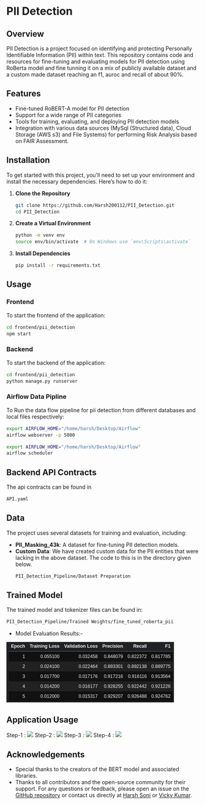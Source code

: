 # PII Detection

## Overview

PII Detection is a project focused on identifying and protecting Personally Identifiable Information (PII) within text. This repository contains code and resources for fine-tuning and evaluating models for PII detection using RoBerta model and fine tunning it on a mix of publicly available dataset and a custom made dataset reaching an f1, auroc and recall of about 90%.

## Features

- Fine-tuned RoBERT-A model for PII detection
- Support for a wide range of PII categories
- Tools for training, evaluating, and deploying PII detection models
- Integration with various data sources (MySql (Structured data), Cloud Storage (AWS s3) and File Systems) for performing Risk Analysis based on FAIR Assessment.

## Installation

To get started with this project, you'll need to set up your environment and install the necessary dependencies. Here’s how to do it:

1. **Clone the Repository**

   ```bash
   git clone https://github.com/Harsh200112/PII_Detection.git
   cd PII_Detection
   ```

2. **Create a Virtual Environment**

   ```bash
   python -m venv env
   source env/bin/activate  # On Windows use `env\Scripts\activate`
   ```

3. **Install Dependencies**

   ```bash
   pip install -r requirements.txt
   ```

## Usage

### Frontend

To start the frontend of the application:

```bash
cd frontend/pii_detection
npm start
```

### Backend

To start the backend of the application:

```bash
cd frontend/pii_detection
python manage.py runserver
```

### Airflow Data Pipline 

To Run the data flow pipeline for pii detection from different databases and local files respectively:

```bash
export AIRFLOW_HOME="/home/harsh/Desktop/Airflow"
airflow webserver -p 5000
```

```bash
export AIRFLOW_HOME="/home/harsh/Desktop/Airflow"
airflow scheduler
```

## Backend API Contracts
The api contracts can be found in 
```bash
API.yaml
```

## Data

The project uses several datasets for training and evaluation, including:

- **PII_Masking_43k**: A dataset for fine-tuning PII detection models.
- **Custom Data**: We have created custom data for the PII entities that were lacking in the above dataset. The code to this is in the directory given below.
  ```bash
  PII_Detection_Pipeline/Dataset Preparation
  ```

## Trained Model

The trained model and tokenizer files can be found in:
```bash
PII_Detection_Pipeline/Trained Weights/fine_tuned_roberta_pii
```

- Model Evaluation Results:-
<img src="Images/5.png" >

## Application Usage
Step-1 : 
<img src="Images/1.png" >
Step-2 : 
<img src="Images/2.png" >
Step-3 : 
<img src="Images/3.png" >
Step-4 : 
<img src="Images/4.png" >

## Acknowledgements

- Special thanks to the creators of the BERT model and associated libraries.
- Thanks to all contributors and the open-source community for their support.
For any questions or feedback, please open an issue on the [GitHub repository](https://github.com/Harsh200112/PII_Detection) or contact us directly at [Harsh Soni](mailto:harsh.l.soni1@gmail.com) or [Vicky Kumar](mailto:vicky.jnv898@gmail.com).
